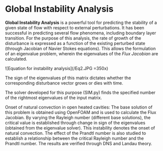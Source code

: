 # Global Instability Analysis

**Global Instability Analysis** is a powerful tool for predicting the stability of a given state of flow with respect to external perturbations. It has been successful in predicting several flow phenomena, including boundary layer transition. For the purpose of this analysis, the rate of growth of the disturbance is expressed as a function of the existing perturbed state (through Jacobian of Navier Stokes equations). This allows the formulation of an eigenvalue problem, wherein the eigenvalues of the *Flux Jacobian* are calculated. 

![Equation for instability analysis](/Eq2.JPG =350x)

The sign of the eigenvalues pf this matrix dictates whether the corresponding disturbance vector grows or dies with time.

The solver developed for this purpose (SIM.py) finds the specified number of the rightmost eigenvalues of the input matrix.

Onset of natural convection in open heated cavities: The base solution of this problem is obtained using OpenFOAM and is used to calculate the Flux Jacobian. By varying the Rayleigh number (different base solutions), the critical value is established through change in sign of the eigenvalues (obtained from the eigenvalue solver). This instability denotes the onset of natural convection. The effect of the Prandtl number is also studied to establish a relationship between the critical Rayleigh number and the Prandtl number. The results are verified through DNS and Landau theory.
